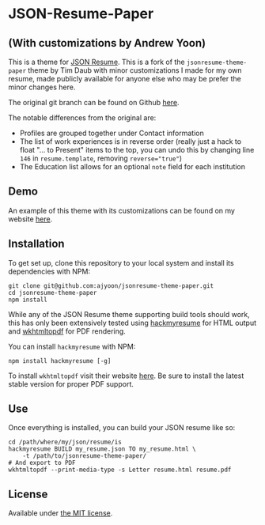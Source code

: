 # JSON-Resume-Paper
## (With customizations by Andrew Yoon)

This is a theme for [JSON Resume](http://jsonresume.org/).
This is a fork of the `jsonresume-theme-paper` theme by Tim Daub
with minor customizations I made for my own resume, made publicly
available for anyone else who may be prefer the minor changes here.

The original git branch can be found on Github
[here](https://github.com/TimDaub/jsonresume-theme-paper).

The notable differences from the original are:

* Profiles are grouped together under Contact information
* The list of work experiences is in reverse order
  (really just a hack to float "... to Present" items to the top,
  you can undo this by changing line `146` in `resume.template`,
  removing `reverse="true"`)
* The Education list allows for an optional `note` field for
  each institution

## Demo
An example of this theme with its customizations can be found
on my website [here](http://andrewjyoon.com/static/resume.html).

## Installation
To get set up, clone this repository to your local system and
install its dependencies with NPM:

    git clone git@github.com:ajyoon/jsonresume-theme-paper.git
    cd jsonresume-theme-paper
    npm install

While any of the JSON Resume theme supporting build tools should
work, this has only been extensively tested using
[hackmyresume](http://please.hackmyresume.com/) for HTML output
and [wkhtmltopdf](http://wkhtmltopdf.org/downloads.html) for PDF
rendering. 

You can install `hackmyresume` with NPM:

    npm install hackmyresume [-g]

To install `wkhtmltopdf` visit their website
[here](http://wkhtmltopdf.org/downloads.html). Be sure to install
the latest stable version for proper PDF support.

## Use
Once everything is installed, you can build your JSON resume like so:

    cd /path/where/my/json/resume/is
    hackmyresume BUILD my_resume.json TO my_resume.html \
        -t /path/to/jsonresume-theme-paper/
    # And export to PDF
    wkhtmltopdf --print-media-type -s Letter resume.html resume.pdf

## License
Available under [the MIT license](http://mths.be/mit).
